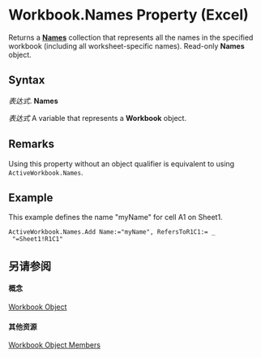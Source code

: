 
# Workbook.Names Property (Excel)

Returns a  **[Names](ffecf89d-7bae-c470-8e37-608857a9de2a.md)** collection that represents all the names in the specified workbook (including all worksheet-specific names). Read-only **Names** object.


## Syntax

 _表达式_. **Names**

 _表达式_ A variable that represents a **Workbook** object.


## Remarks

Using this property without an object qualifier is equivalent to using  `ActiveWorkbook.Names`.


## Example

This example defines the name "myName" for cell A1 on Sheet1.


```
ActiveWorkbook.Names.Add Name:="myName", RefersToR1C1:= _ 
 "=Sheet1!R1C1"
```


## 另请参阅


#### 概念


[Workbook Object](8c00aa60-c974-eed3-0812-3c9625eb0d4c.md)
#### 其他资源


[Workbook Object Members](http://msdn.microsoft.com/library/dce102a3-25de-3ff4-2ce5-bc56e08baca7%28Office.15%29.aspx)